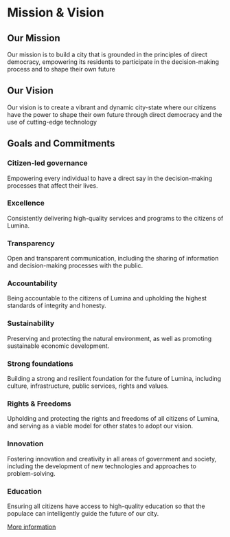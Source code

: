 # Mission & Vision

## Our Mission
Our mission is to build a city that is grounded in the principles of direct democracy, empowering its residents to participate in the decision-making process and to shape their own future

## Our Vision
Our vision is to create a vibrant and dynamic city-state where our citizens have the power to shape their own future through direct democracy and the use of cutting-edge technology

## Goals and Commitments
### Citizen-led governance
Empowering every individual to have a direct say in the decision-making processes that affect their lives.

### Excellence
Consistently delivering high-quality services and programs to the citizens of Lumina.
### Transparency
Open and transparent communication, including the sharing of information and decision-making processes with the public.

### Accountability
Being accountable to the citizens of Lumina and upholding the highest standards of integrity and honesty.

### Sustainability
Preserving and protecting the natural environment, as well as promoting sustainable economic development.

### Strong foundations
Building a strong and resilient foundation for the future of Lumina, including culture, infrastructure, public services, rights and values.

### Rights & Freedoms
Upholding and protecting the rights and freedoms of all citizens of Lumina, and serving as a viable model for other states to adopt our vision.

### Innovation
Fostering innovation and creativity in all areas of government and society, including the development of new technologies and approaches to problem-solving.

### Education
Ensuring all citizens have access to high-quality education so that the populace can intelligently guide the future of our city.

[More information](https://lumina.earth/mission-and-vision)
